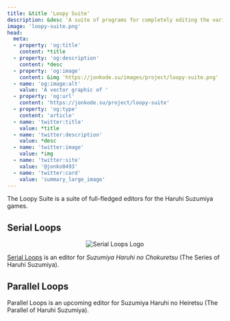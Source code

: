```yaml
---
title: &title 'Loopy Suite'
description: &desc 'A suite of programs for completely editing the various Haruhi Suzumiya games.'
image: 'loopy-suite.png'
head:
  meta:
  - property: 'og:title'
    content: *title
  - property: 'og:description'
    content: *desc
  - property: 'og:image'
    content: &img 'https://jonkode.su/images/project/loopy-suite.png'
  - name: 'og:image:alt'
    value: 'A vector graphic of '
  - property: 'og:url'
    content: 'https://jonkode.su/project/loopy-suite'
  - property: 'og:type'
    content: 'article'
  - name: 'twitter:title'
    value: *title
  - name: 'twitter:description'
    value: *desc
  - name: 'twitter:image'
    value: *img
  - name: 'twitter:site'
    value: '@jonko0493'
  - name: 'twitter:card'
    value: 'summary_large_image'
---
```


The Loopy Suite is a suite of full-fledged editors for the Haruhi Suzumiya games.

## Serial Loops
<center>
  <img src="/images/project/serial-loops.png" alt="Serial Loops Logo" class="small-image">
</center>

[Serial Loops](https://haroohie.club/chokuretsu/serial-loops) is an editor for _Suzumiya Haruhi no Chokuretsu_ (The Series of Haruhi Suzumiya).

## Parallel Loops
Parallel Loops is an upcoming editor for Suzumiya Haruhi no Heiretsu (The Parallel of Haruhi Suzumiya).
